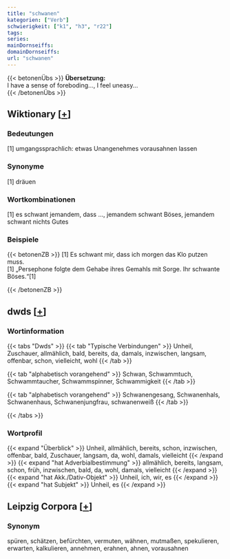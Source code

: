 ```yaml
---
title: "schwanen"
kategorien: ["Verb"]
schwierigkeit: ["k1", "h3", "r22"]
tags:
series:
mainDornseiffs:
domainDornseiffs:
url: "schwanen"
---
```


{{< betonenÜbs >}}
**Übersetzung:**  
I have a sense of foreboding..., I feel uneasy...  
{{< /betonenÜbs >}}

## Wiktionary [[+](https://de.wiktionary.org/wiki/schwanen)]

### Bedeutungen
[1] umgangssprachlich: etwas Unangenehmes vorausahnen lassen  

### Synonyme
[1] dräuen  

### Wortkombinationen
[1] es schwant jemandem, dass …, jemandem schwant Böses, jemandem schwant nichts Gutes  

### Beispiele
{{< betonenZB >}}
[1] Es schwant mir, dass ich morgen das Klo putzen muss.  
[1] „Persephone folgte dem Gehabe ihres Gemahls mit Sorge. Ihr schwante Böses.“[1]  

{{< /betonenZB >}}


## dwds [[+](https://www.dwds.de/wb/schwanen)]

### Wortinformation
{{< tabs "Dwds" >}}
{{< tab "Typische Verbindungen" >}}
Unheil, Zuschauer, allmählich, bald, bereits, da, damals, inzwischen, langsam, offenbar, schon, vielleicht, wohl
{{< /tab >}}

{{< tab "alphabetisch vorangehend" >}}
Schwan, Schwammtuch, Schwammtaucher, Schwammspinner, Schwammigkeit
{{< /tab >}}

{{< tab "alphabetisch vorangehend" >}}
Schwanengesang, Schwanenhals, Schwanenhaus, Schwanenjungfrau, schwanenweiß
{{< /tab >}}

{{< /tabs >}}

### Wortprofil
{{< expand "Überblick" >}} Unheil, allmählich, bereits, schon, inzwischen, offenbar, bald, Zuschauer, langsam, da, wohl, damals, vielleicht {{< /expand >}}
{{< expand "hat Adverbialbestimmung" >}} allmählich, bereits, langsam, schon, früh, inzwischen, bald, da, wohl, damals, vielleicht {{< /expand >}}
{{< expand "hat Akk./Dativ-Objekt" >}} Unheil, ich, wir, es {{< /expand >}}
{{< expand "hat Subjekt" >}} Unheil, es {{< /expand >}}

## Leipzig Corpora [[+](https://corpora.uni-leipzig.de/en/res?word=schwanen&corpusId=deu_newscrawl-public_2018)]


### Synonym
spüren, schätzen, befürchten, vermuten, wähnen, mutmaßen, spekulieren, erwarten, kalkulieren, annehmen, erahnen, ahnen, vorausahnen

